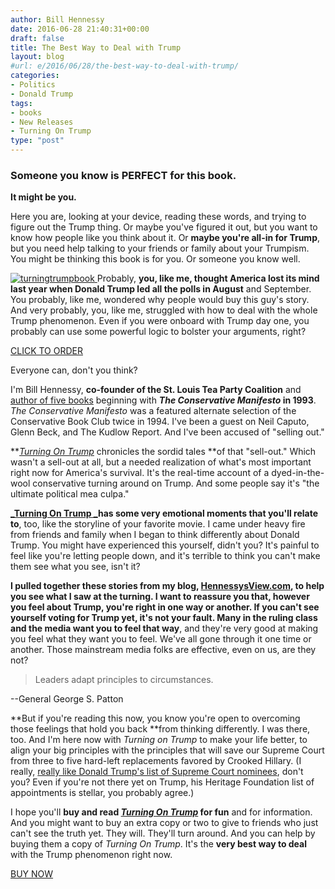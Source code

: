 ```yaml
---
author: Bill Hennessy
date: 2016-06-28 21:40:31+00:00
draft: false
title: The Best Way to Deal with Trump
layout: blog
#url: e/2016/06/28/the-best-way-to-deal-with-trump/
categories:
- Politics
- Donald Trump
tags:
- books
- New Releases
- Turning On Trump
type: "post"
---
```


### Someone you know is PERFECT for this book.



**It might be you.**

Here you are, looking at your device, reading these words, and trying to figure out the Trump thing. Or maybe you've figured it out, but you want to know how people like you think about it. Or **maybe you're all-in for Trump**, but you need help talking to your friends or family about your Trumpism. You might be thinking this book is for you. Or someone you know well.

[![turningtrumpbook](https://hennessysview.com/wp-content/uploads/2016/06/turningtrumpbook-259x300.jpg)
](https://www.createspace.com/6282532)Probably, **you, like me, thought America lost its mind last year when Donald Trump led all the polls in August** and September. You probably, like me, wondered why people would buy this guy's story. And very probably, you, like me, struggled with how to deal with the whole Trump phenomenon. Even if you were onboard with Trump day one, you probably can use some powerful logic to bolster your arguments, right?

[CLICK TO ORDER](https://www.createspace.com/6282532)

Everyone can, don't you think?

I'm Bill Hennessy, **co-founder of the St. Louis Tea Party Coalition** and [author of five books](https://hennessysview.com/books-by-bill-hennessy/) beginning with **_The Conservative Manifesto_ in 1993**. _The Conservative Manifesto_ was a featured alternate selection of the Conservative Book Club twice in 1994. I've been a guest on Neil Caputo, Glenn Beck, and The Kudlow Report. And I've been accused of "selling out."

**[_Turning On Trump_](https://www.createspace.com/6282532) chronicles the sordid tales **of that "sell-out." Which wasn't a sell-out at all, but a needed realization of what's most important right now for America's survival. It's the real-time account of a dyed-in-the-wool conservative turning around on Trump. And some people say it's "the ultimate political mea culpa."

**[_Turning On Trump _](https://www.createspace.com/6282532)has some very emotional moments that you'll relate to**, too, like the storyline of your favorite movie. I came under heavy fire from friends and family when I began to think differently about Donald Trump. You might have experienced this yourself, didn't you? It's painful to feel like you're letting people down, and it's terrible to think you can't make them see what you see, isn't it?

**I pulled together these stories from my blog, **[**HennessysView.com**](https://hennessysview.com/), to help you see what I saw at the turning. I want to reassure you that, however you feel about Trump, you're right in one way or another. If you can't see yourself voting for Trump yet, it's not your fault. Many in** the ruling class and the media want you to feel that way**, and they're very good at making you feel what they want you to feel. We've all gone through it one time or another. Those mainstream media folks are effective, even on us, are they not?



> Leaders adapt principles to circumstances.

--General George S. Patton



**But if you're reading this now, you know you're open to overcoming those feelings that hold you back **from thinking differently. I was there, too. And I'm here now with _Turning on Trump_ to make your life better, to align your big principles with the principles that will save our Supreme Court from three to five hard-left replacements favored by Crooked Hillary. (I really, [really like Donald Trump's list of Supreme Court nominees](https://www.breitbart.com/radio/2016/05/21/klukowski-trump-scotus-list-conservative-goldmine/), don't you? Even if you're not there yet on Trump, his Heritage Foundation list of appointments is stellar, you probably agree.)

I hope you'll **buy and read [_Turning On Trump_](https://www.createspace.com/6282532) for fun** and for information. And you might want to buy an extra copy or two to give to friends who just can't see the truth yet. They will. They'll turn around. And you can help by buying them a copy of _Turning On Trump_. It's the **very best way to deal** with the Trump phenomenon right now.

[BUY NOW](https://www.createspace.com/6282532)
